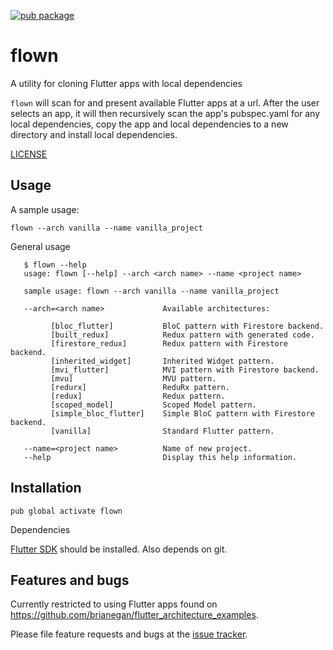 [![pub package](https://img.shields.io/pub/v/flown.svg)](https://pub.dartlang.org/packages/flown)

# flown

A utility for cloning Flutter apps with local dependencies

`flown` will scan for and present available Flutter apps at a url. After the user 
selects an app, it will then recursively scan the app's pubspec.yaml for any local dependencies, 
copy the app and local dependencies to a new directory and install local dependencies.

[LICENSE](https://github.com/mmcc007/flown/blob/master/LICENSE)

## Usage

A sample usage:

    flown --arch vanilla --name vanilla_project

General usage
```
   $ flown --help
   usage: flown [--help] --arch <arch name> --name <project name>
   
   sample usage: flown --arch vanilla --name vanilla_project
   
   --arch=<arch name>             Available architectures:
   
         [bloc_flutter]           BloC pattern with Firestore backend.
         [built_redux]            Redux pattern with generated code.
         [firestore_redux]        Redux pattern with Firestore backend.
         [inherited_widget]       Inherited Widget pattern.
         [mvi_flutter]            MVI pattern with Firestore backend.
         [mvu]                    MVU pattern.
         [redurx]                 ReduRx pattern.
         [redux]                  Redux pattern.
         [scoped_model]           Scoped Model pattern.
         [simple_bloc_flutter]    Simple BloC pattern with Firestore backend.
         [vanilla]                Standard Flutter pattern.
   
   --name=<project name>          Name of new project.
   --help                         Display this help information.
```
 
## Installation

    pub global activate flown

Dependencies

[Flutter SDK](https://flutter.io/get-started/install/) should be installed. Also depends on git.

## Features and bugs

Currently restricted to using Flutter apps found on https://github.com/brianegan/flutter_architecture_examples.

Please file feature requests and bugs at the [issue tracker][tracker].

[tracker]: https://github.com/mmcc007/flown/issues
